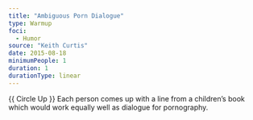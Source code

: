 ```yaml
---
title: "Ambiguous Porn Dialogue"
type: Warmup
foci:
  - Humor
source: "Keith Curtis"
date: 2015-08-18
minimumPeople: 1
duration: 1
durationType: linear
---
```

{{ Circle Up }}
Each person comes up with a line from a children’s book which would work equally well as dialogue for pornography.
